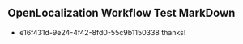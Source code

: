 ## OpenLocalization Workflow Test MarkDown

* e16f431d-9e24-4f42-8fd0-55c9b1150338 
thanks!



<!--HONumber=Feb16_HO3-->
